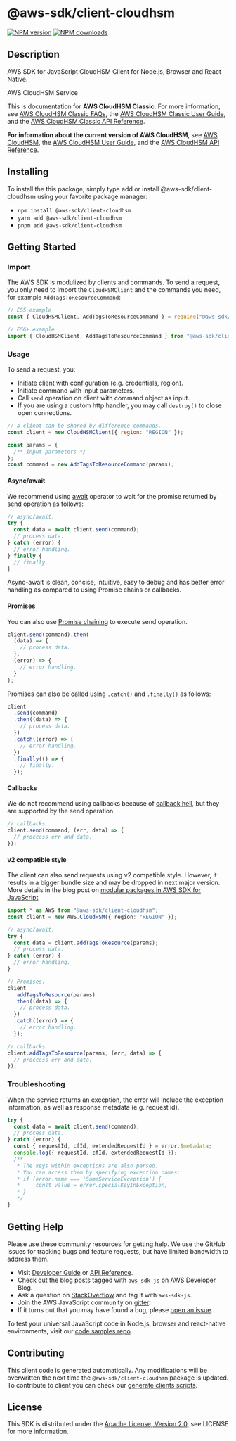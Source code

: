# @aws-sdk/client-cloudhsm

[![NPM version](https://img.shields.io/npm/v/@aws-sdk/client-cloudhsm/latest.svg)](https://www.npmjs.com/package/@aws-sdk/client-cloudhsm)
[![NPM downloads](https://img.shields.io/npm/dm/@aws-sdk/client-cloudhsm.svg)](https://www.npmjs.com/package/@aws-sdk/client-cloudhsm)

## Description

AWS SDK for JavaScript CloudHSM Client for Node.js, Browser and React Native.

<fullname>AWS CloudHSM Service</fullname>

<p>This is documentation for <b>AWS CloudHSM Classic</b>. For
more information, see <a href="http://aws.amazon.com/cloudhsm/faqs-classic/">AWS CloudHSM
Classic FAQs</a>, the <a href="https://docs.aws.amazon.com/cloudhsm/classic/userguide/">AWS
CloudHSM Classic User Guide</a>, and the <a href="https://docs.aws.amazon.com/cloudhsm/classic/APIReference/">AWS CloudHSM Classic API Reference</a>.</p>
<p>
<b>For information about the current version of AWS
CloudHSM</b>, see <a href="http://aws.amazon.com/cloudhsm/">AWS CloudHSM</a>, the
<a href="https://docs.aws.amazon.com/cloudhsm/latest/userguide/">AWS CloudHSM User Guide</a>,
and the <a href="https://docs.aws.amazon.com/cloudhsm/latest/APIReference/">AWS CloudHSM API
Reference</a>.</p>

## Installing

To install the this package, simply type add or install @aws-sdk/client-cloudhsm
using your favorite package manager:

- `npm install @aws-sdk/client-cloudhsm`
- `yarn add @aws-sdk/client-cloudhsm`
- `pnpm add @aws-sdk/client-cloudhsm`

## Getting Started

### Import

The AWS SDK is modulized by clients and commands.
To send a request, you only need to import the `CloudHSMClient` and
the commands you need, for example `AddTagsToResourceCommand`:

```js
// ES5 example
const { CloudHSMClient, AddTagsToResourceCommand } = require("@aws-sdk/client-cloudhsm");
```

```ts
// ES6+ example
import { CloudHSMClient, AddTagsToResourceCommand } from "@aws-sdk/client-cloudhsm";
```

### Usage

To send a request, you:

- Initiate client with configuration (e.g. credentials, region).
- Initiate command with input parameters.
- Call `send` operation on client with command object as input.
- If you are using a custom http handler, you may call `destroy()` to close open connections.

```js
// a client can be shared by difference commands.
const client = new CloudHSMClient({ region: "REGION" });

const params = {
  /** input parameters */
};
const command = new AddTagsToResourceCommand(params);
```

#### Async/await

We recommend using [await](https://developer.mozilla.org/en-US/docs/Web/JavaScript/Reference/Operators/await)
operator to wait for the promise returned by send operation as follows:

```js
// async/await.
try {
  const data = await client.send(command);
  // process data.
} catch (error) {
  // error handling.
} finally {
  // finally.
}
```

Async-await is clean, concise, intuitive, easy to debug and has better error handling
as compared to using Promise chains or callbacks.

#### Promises

You can also use [Promise chaining](https://developer.mozilla.org/en-US/docs/Web/JavaScript/Guide/Using_promises#chaining)
to execute send operation.

```js
client.send(command).then(
  (data) => {
    // process data.
  },
  (error) => {
    // error handling.
  }
);
```

Promises can also be called using `.catch()` and `.finally()` as follows:

```js
client
  .send(command)
  .then((data) => {
    // process data.
  })
  .catch((error) => {
    // error handling.
  })
  .finally(() => {
    // finally.
  });
```

#### Callbacks

We do not recommend using callbacks because of [callback hell](http://callbackhell.com/),
but they are supported by the send operation.

```js
// callbacks.
client.send(command, (err, data) => {
  // proccess err and data.
});
```

#### v2 compatible style

The client can also send requests using v2 compatible style.
However, it results in a bigger bundle size and may be dropped in next major version. More details in the blog post
on [modular packages in AWS SDK for JavaScript](https://aws.amazon.com/blogs/developer/modular-packages-in-aws-sdk-for-javascript/)

```ts
import * as AWS from "@aws-sdk/client-cloudhsm";
const client = new AWS.CloudHSM({ region: "REGION" });

// async/await.
try {
  const data = client.addTagsToResource(params);
  // process data.
} catch (error) {
  // error handling.
}

// Promises.
client
  .addTagsToResource(params)
  .then((data) => {
    // process data.
  })
  .catch((error) => {
    // error handling.
  });

// callbacks.
client.addTagsToResource(params, (err, data) => {
  // proccess err and data.
});
```

### Troubleshooting

When the service returns an exception, the error will include the exception information,
as well as response metadata (e.g. request id).

```js
try {
  const data = await client.send(command);
  // process data.
} catch (error) {
  const { requestId, cfId, extendedRequestId } = error.$metadata;
  console.log({ requestId, cfId, extendedRequestId });
  /**
   * The keys within exceptions are also parsed.
   * You can access them by specifying exception names:
   * if (error.name === 'SomeServiceException') {
   *     const value = error.specialKeyInException;
   * }
   */
}
```

## Getting Help

Please use these community resources for getting help.
We use the GitHub issues for tracking bugs and feature requests, but have limited bandwidth to address them.

- Visit [Developer Guide](https://docs.aws.amazon.com/sdk-for-javascript/v3/developer-guide/welcome.html)
  or [API Reference](https://docs.aws.amazon.com/AWSJavaScriptSDK/v3/latest/index.html).
- Check out the blog posts tagged with [`aws-sdk-js`](https://aws.amazon.com/blogs/developer/tag/aws-sdk-js/)
  on AWS Developer Blog.
- Ask a question on [StackOverflow](https://stackoverflow.com/questions/tagged/aws-sdk-js) and tag it with `aws-sdk-js`.
- Join the AWS JavaScript community on [gitter](https://gitter.im/aws/aws-sdk-js-v3).
- If it turns out that you may have found a bug, please [open an issue](https://github.com/aws/aws-sdk-js-v3/issues/new/choose).

To test your universal JavaScript code in Node.js, browser and react-native environments,
visit our [code samples repo](https://github.com/aws-samples/aws-sdk-js-tests).

## Contributing

This client code is generated automatically. Any modifications will be overwritten the next time the `@aws-sdk/client-cloudhsm` package is updated.
To contribute to client you can check our [generate clients scripts](https://github.com/aws/aws-sdk-js-v3/tree/main/scripts/generate-clients).

## License

This SDK is distributed under the
[Apache License, Version 2.0](http://www.apache.org/licenses/LICENSE-2.0),
see LICENSE for more information.
